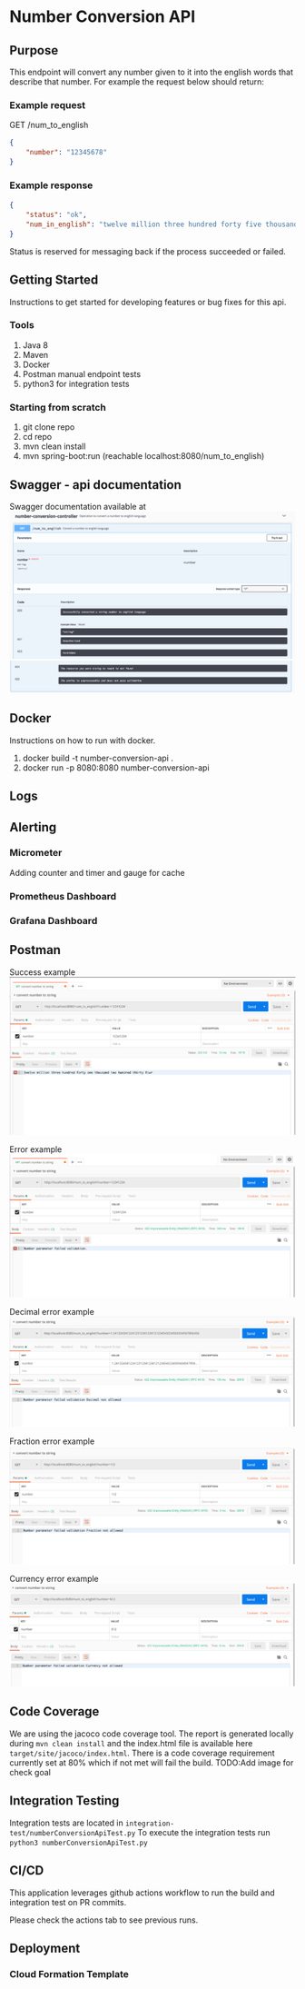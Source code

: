 # Number Conversion API

## Purpose
This endpoint will convert any number given to it into the english words that describe that number. For example the request below should return:

### Example request 
GET /num_to_english
```json
{
    "number": "12345678" 
}
```
### Example response

```json
{
    "status": "ok",
    "num_in_english": "twelve million three hundred forty five thousand six hundred seventy eight"
}
```


Status is reserved for messaging back if the process succeeded or failed.


## Getting Started 
Instructions to get started for developing features or bug fixes for this api.

### Tools
1. Java 8
3. Maven
4. Docker
5. Postman manual endpoint tests
6. python3 for integration tests

### Starting from scratch
1. git clone repo
2. cd repo
3. mvn clean install
4. mvn spring-boot:run (reachable localhost:8080/num_to_english)

## Swagger - api documentation
Swagger documentation available at 
![Swagger UI Image 1](imgs/swagger-1.png?raw=true "Title")
![Swagger UI Image 2](imgs/swagger-2.png?raw=true "Title")
## Docker
Instructions on how to run with docker.

1. docker build -t number-conversion-api .
2. docker run -p 8080:8080 number-conversion-api

## Logs

## Alerting

### Micrometer
Adding counter and timer and gauge for cache
### Prometheus Dashboard

### Grafana Dashboard

## Postman
Success example
![postman success](imgs/postman-success.png?raw=true "Title")

Error example
![postman error](imgs/postman-error.png?raw=true "Title")

Decimal error example
![postman error](imgs/postman-error-decimal.png?raw=true "Title")

Fraction error example
![postman error](imgs/postman-error-fraction.png?raw=true "Title")

Currency error example
![postman error](imgs/postman-error-currency.png?raw=true "Title")


## Code Coverage
We are using the jacoco code coverage tool.  The report is generated locally during `mvn clean install` and the index.html file is available here `target/site/jacoco/index.html`.
There is a code coverage requirement currently set at 80% which if not met will fail the build.
TODO:Add image for check goal
## Integration Testing
Integration tests are located in `integration-test/numberConversionApiTest.py`
To execute the integration tests run `python3 numberConversionApiTest.py`

## CI/CD
This application leverages github actions workflow to run the build and integration test on PR commits.

Please check the actions tab to see previous runs.

## Deployment

### Cloud Formation Template